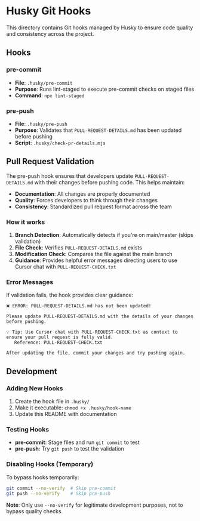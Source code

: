 # Husky Git Hooks

This directory contains Git hooks managed by Husky to ensure code quality and consistency across the project.

## Hooks

### pre-commit

- **File**: `.husky/pre-commit`
- **Purpose**: Runs lint-staged to execute pre-commit checks on staged files
- **Command**: `npx lint-staged`

### pre-push

- **File**: `.husky/pre-push`
- **Purpose**: Validates that `PULL-REQUEST-DETAILS.md` has been updated before pushing
- **Script**: `.husky/check-pr-details.mjs`

## Pull Request Validation

The pre-push hook ensures that developers update `PULL-REQUEST-DETAILS.md` with their changes before pushing code. This helps maintain:

- **Documentation**: All changes are properly documented
- **Quality**: Forces developers to think through their changes
- **Consistency**: Standardized pull request format across the team

### How it works

1. **Branch Detection**: Automatically detects if you're on main/master (skips validation)
2. **File Check**: Verifies `PULL-REQUEST-DETAILS.md` exists
3. **Modification Check**: Compares the file against the main branch
4. **Guidance**: Provides helpful error messages directing users to use Cursor chat with `PULL-REQUEST-CHECK.txt`

### Error Messages

If validation fails, the hook provides clear guidance:

```
❌ ERROR: PULL-REQUEST-DETAILS.md has not been updated!

Please update PULL-REQUEST-DETAILS.md with the details of your changes before pushing.

💡 Tip: Use Cursor chat with PULL-REQUEST-CHECK.txt as context to ensure your pull request is fully valid.
   Reference: PULL-REQUEST-CHECK.txt

After updating the file, commit your changes and try pushing again.
```

## Development

### Adding New Hooks

1. Create the hook file in `.husky/`
2. Make it executable: `chmod +x .husky/hook-name`
3. Update this README with documentation

### Testing Hooks

- **pre-commit**: Stage files and run `git commit` to test
- **pre-push**: Try `git push` to test the validation

### Disabling Hooks (Temporary)

To bypass hooks temporarily:

```bash
git commit --no-verify  # Skip pre-commit
git push --no-verify    # Skip pre-push
```

**Note**: Only use `--no-verify` for legitimate development purposes, not to bypass quality checks.

